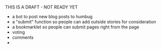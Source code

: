 THIS IS A DRAFT - NOT READY YET

- a bot to post new blog posts to humbug
- a "submit" function so people can add outside stories for consideration
- a bookmarklet so people can submit pages right from the page
- voting
- comments
- 